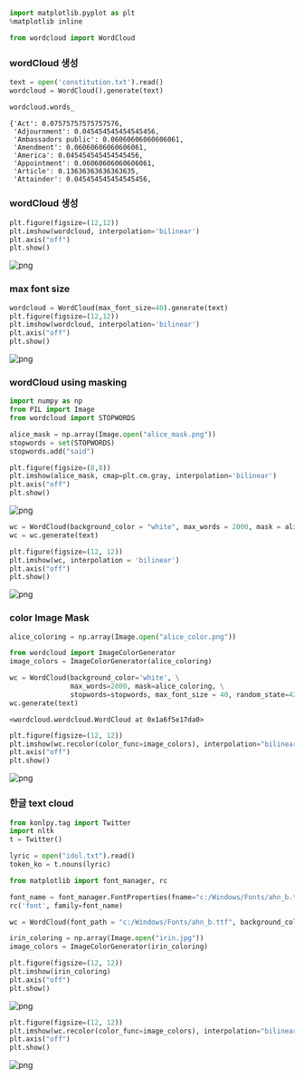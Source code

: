 

```python
import matplotlib.pyplot as plt
%matplotlib inline

from wordcloud import WordCloud
```

### wordCloud 생성


```python
text = open('constitution.txt').read()
wordcloud = WordCloud().generate(text)
```


```python
wordcloud.words_
```




    {'Act': 0.07575757575757576,
     'Adjournment': 0.045454545454545456,
     'Ambassadors public': 0.06060606060606061,
     'Amendment': 0.06060606060606061,
     'America': 0.045454545454545456,
     'Appointment': 0.06060606060606061,
     'Article': 0.13636363636363635,
     'Attainder': 0.045454545454545456,



### wordCloud 생성


```python
plt.figure(figsize=(12,12))
plt.imshow(wordcloud, interpolation='bilinear')
plt.axis("off")
plt.show()
```


![png](output_5_0.png)


### max font size


```python
wordcloud = WordCloud(max_font_size=40).generate(text)
plt.figure(figsize=(12,12))
plt.imshow(wordcloud, interpolation='bilinear')
plt.axis("off")
plt.show()
```


![png](output_7_0.png)


### wordCloud using masking


```python
import numpy as np
from PIL import Image
from wordcloud import STOPWORDS
```


```python
alice_mask = np.array(Image.open("alice_mask.png"))
stopwords = set(STOPWORDS)
stopwords.add("said")
```


```python
plt.figure(figsize=(8,8))
plt.imshow(alice_mask, cmap=plt.cm.gray, interpolation='bilinear')
plt.axis("off")
plt.show()
```


![png](output_11_0.png)



```python
wc = WordCloud(background_color = "white", max_words = 2000, mask = alice_mask, stopwords = stopwords)
wc = wc.generate(text)
```


```python
plt.figure(figsize=(12, 12))
plt.imshow(wc, interpolation = 'bilinear')
plt.axis("off")
plt.show()
```


![png](output_13_0.png)


### color Image Mask


```python
alice_coloring = np.array(Image.open("alice_color.png"))
```


```python
from wordcloud import ImageColorGenerator
image_colors = ImageColorGenerator(alice_coloring)
```


```python
wc = WordCloud(background_color='white', \
               max_words=2000, mask=alice_coloring, \
               stopwords=stopwords, max_font_size = 40, random_state=42)
wc.generate(text)   
```




    <wordcloud.wordcloud.WordCloud at 0x1a6f5e17da0>




```python
plt.figure(figsize=(12, 12))
plt.imshow(wc.recolor(color_func=image_colors), interpolation="bilinear")
plt.axis("off")
plt.show()
```


![png](output_18_0.png)


### 한글 text cloud


```python
from konlpy.tag import Twitter
import nltk
t = Twitter()
```


```python
lyric = open("idol.txt").read()
token_ko = t.nouns(lyric)
```


```python
from matplotlib import font_manager, rc

font_name = font_manager.FontProperties(fname="c:/Windows/Fonts/ahn_b.ttf").get_name()
rc('font', family=font_name)
```


```python
wc = WordCloud(font_path = "c:/Windows/Fonts/ahn_b.ttf", background_color='white', mask=irin_coloring, max_words= 1000, max_font_size = 60).generate(lyric)
```


```python
irin_coloring = np.array(Image.open("irin.jpg"))
image_colors = ImageColorGenerator(irin_coloring)
```


```python
plt.figure(figsize=(12, 12))
plt.imshow(irin_coloring)
plt.axis("off")
plt.show()
```


![png](output_25_0.png)



```python
plt.figure(figsize=(12, 12))
plt.imshow(wc.recolor(color_func=image_colors), interpolation="bilinear")
plt.axis("off")
plt.show()
```


![png](output_26_0.png)

